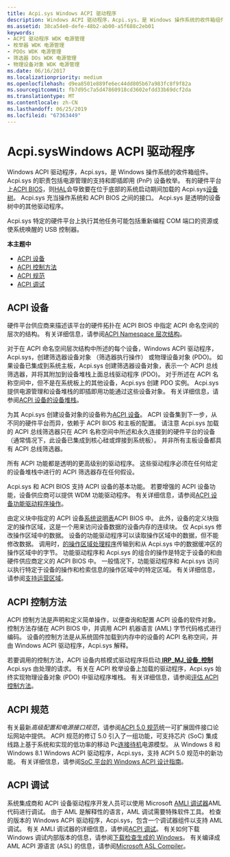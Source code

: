```yaml
---
title: Acpi.sys Windows ACPI 驱动程序
description: Windows ACPI 驱动程序，Acpi.sys，是 Windows 操作系统的收件箱组件。
ms.assetid: 38ca54e0-defe-48b2-ab00-a5f688c2eb01
keywords:
- ACPI 驱动程序 WDK 电源管理
- 枚举器 WDK 电源管理
- PDOs WDK 电源管理
- 筛选器 DOs WDK 电源管理
- 物理设备对象 WDK 电源管理
ms.date: 06/16/2017
ms.localizationpriority: medium
ms.openlocfilehash: d9ea8501e889fe6ec44dd805b67a983fc8f9f82a
ms.sourcegitcommit: fb7d95c7a5d47860918cd3602efdd33b69dcf2da
ms.translationtype: MT
ms.contentlocale: zh-CN
ms.lasthandoff: 06/25/2019
ms.locfileid: "67363449"
---
```

# <a name="acpisys-the-windows-acpi-driver"></a>Acpi.sysWindows ACPI 驱动程序


Windows ACPI 驱动程序，Acpi.sys，是 Windows 操作系统的收件箱组件。 Acpi.sys 的职责包括电源管理的支持和即插即用 (PnP) 设备枚举。 有的硬件平台上[ACPI BIOS](acpi-bios.md)，则[HAL](windows-kernel-mode-hal-library.md)会导致要在位于底部的系统启动期间加载的 Acpi.sys[设备树](device-tree.md)。 Acpi.sys 充当操作系统和 ACPI BIOS 之间的接口。 Acpi.sys 是透明的设备树中的其他驱动程序。

Acpi.sys 特定的硬件平台上执行其他任务可能包括重新编程 COM 端口的资源或使系统唤醒的 USB 控制器。

**本主题中**

-   [ACPI 设备](#acpi-devices)
-   [ACPI 控制方法](#acpi-control-methods)
-   [ACPI 规范](#acpi-specification)
-   [ACPI 调试](#acpi-debugging)

## <a name="acpi-devices"></a>ACPI 设备


硬件平台供应商来描述该平台的硬件拓扑在 ACPI BIOS 中指定 ACPI 命名空间的层次的结构。 有关详细信息，请参阅[ACPI Namespace 层次结构](https://docs.microsoft.com/windows-hardware/drivers/bringup/acpi-namespace-hierarchy)。

对于在 ACPI 命名空间层次结构中所述的每个设备，Windows ACPI 驱动程序，Acpi.sys，创建筛选器设备对象 （筛选器执行操作） 或物理设备对象 (PDO)。 如果设备已集成到系统主板，Acpi.sys 创建筛选器设备对象，表示一个 ACPI 总线筛选器，并将其附加到设备堆栈上面总线驱动程序 (PDO)。 对于所述在 ACPI 名称空间中，但不是在系统板上的其他设备，Acpi.sys 创建 PDO 实例。 Acpi.sys 提供电源管理和设备堆栈的即插即用功能通过这些设备对象。 有关详细信息，请参阅[ACPI 设备的设备堆栈](https://docs.microsoft.com/windows-hardware/drivers/acpi/device-stacks-for-an-acpi-device)。

为其 Acpi.sys 创建设备对象的设备称为[ACPI 设备](https://docs.microsoft.com/windows-hardware/drivers/acpi/supporting-acpi-devices)。 ACPI 设备集到下一步，从不同的硬件平台而异，依赖于 ACPI BIOS 和主板的配置。 请注意 Acpi.sys 加载的 ACPI 总线筛选器只在 ACPI 名称空间中所述和永久连接到的硬件平台的设备 （通常情况下，此设备已集成到核心硅或焊接到系统板）。 并非所有主板设备都具有 ACPI 总线筛选器。

所有 ACPI 功能都是透明的更高级别的驱动程序。 这些驱动程序必须在任何给定的设备堆栈中进行的 ACPI 筛选器存在任何假设。

Acpi.sys 和 ACPI BIOS 支持 ACPI 设备的基本功能。 若要增强的 ACPI 设备功能，设备供应商可以提供 WDM 功能驱动程序。 有关详细信息，请参阅[ACPI 设备功能驱动程序操作](https://docs.microsoft.com/windows-hardware/drivers/acpi/operation-of-an-acpi-device-function-driver)。

由定义块中指定的 ACPI 设备[系统说明表](https://docs.microsoft.com/windows-hardware/drivers/bringup/acpi-system-description-tables)ACPI BIOS 中。 此外，设备的定义块指定的操作区域，这是一个用来访问设备数据的设备内存的连续块。 仅 Acpi.sys 修改操作区域中的数据。 设备的功能驱动程序可以读取操作区域中的数据，但不能修改数据。 调用时，[的操作区域处理程序](https://docs.microsoft.com/windows-hardware/drivers/acpi/implementing-an-operation-region-handler)传输到和从 Acpi.sys 中的数据缓冲区的操作区域中的字节。 功能驱动程序和 Acpi.sys 的组合的操作是特定于设备的和由硬件供应商定义的 ACPI BIOS 中。 一般情况下，功能驱动程序和 Acpi.sys 访问以执行特定于设备的操作和检索信息的操作区域中的特定区域。 有关详细信息，请参阅[支持运营区域](https://docs.microsoft.com/windows-hardware/drivers/acpi/supporting-an-operation-region)。

## <a name="acpi-control-methods"></a>ACPI 控制方法


ACPI 控制方法是声明和定义简单操作，以便查询和配置 ACPI 设备的软件对象。 控制方法存储在 ACPI BIOS 中，并调用 ACPI 机器语言 (AML) 字节代码格式进行编码。 设备的控制方法是从系统固件加载到内存中的设备的 ACPI 名称空间，并由 Windows ACPI 驱动程序，Acpi.sys 解释。

若要调用的控制方法，ACPI 设备内核模式驱动程序将启动[ **IRP\_MJ\_设备\_控制**](https://docs.microsoft.com/windows-hardware/drivers/kernel/irp-mj-device-control) Acpi.sys 由处理的请求。 有关在 ACPI 枚举设备上加载的驱动程序，Acpi.sys 始终实现物理设备对象 (PDO) 中驱动程序堆栈。 有关详细信息，请参阅[评估 ACPI 控制方法](https://docs.microsoft.com/windows-hardware/drivers/acpi/evaluating-acpi-control-methods)。

## <a name="acpi-specification"></a>ACPI 规范


有关最新*高级配置和电源接口规范*，请参阅[ACPI 5.0 规范](https://uefi.org/specifications)统一可扩展固件接口论坛网站中提供。 ACPI 规范的修订 5.0 引入了一组功能，可支持芯片 (SoC) 集成线路上基于系统和实现的低功率的移动 Pc[连接待机](https://docs.microsoft.com/windows-hardware/design/device-experiences/modern-standby)电源模型。 从 Windows 8 和 Windows 8.1 Windows ACPI 驱动程序，Acpi.sys，支持 ACPI 5.0 规范中的新功能。 有关详细信息，请参阅[SoC 平台的 Windows ACPI 设计指南](https://docs.microsoft.com/windows-hardware/drivers/bringup/windows-acpi-design-guide-for-soc-platforms)。

## <a name="acpi-debugging"></a>ACPI 调试


系统集成商和 ACPI 设备驱动程序开发人员可以使用 Microsoft [AMLI 调试器](https://docs.microsoft.com/windows-hardware/drivers/debugger/introduction-to-the-amli-debugger)AML 代码进行调试。 由于 AML 是解释性的语言，AML 调试需要特殊软件工具。 检查的版本的 Windows ACPI 驱动程序，Acpi.sys，包含一个调试器组件以支持 AML 调试。 有关 AMLI 调试器的详细信息，请参阅[ACPI 调试](https://docs.microsoft.com/windows-hardware/drivers/debugger/acpi-debugging)。 有关如何下载 Windows 调试内部版本的信息，请参阅[下载检查生成的 Windows](https://docs.microsoft.com/windows-hardware/drivers/devtest/obtaining-the-checked-build)。 有关编译成 AML ACPI 源语言 (ASL) 的信息，请参阅[Microsoft ASL Compiler](https://docs.microsoft.com/windows-hardware/drivers/bringup/microsoft-asl-compiler)。

 

 





